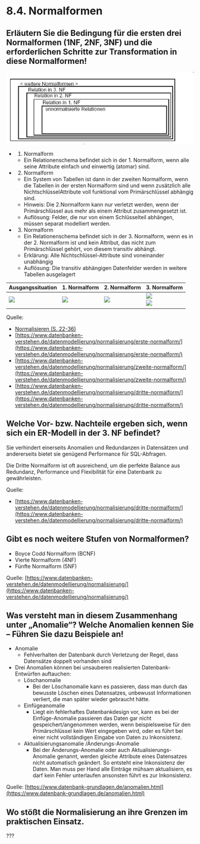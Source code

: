 # 8.4. Normalformen

## Erläutern Sie die Bedingung für die ersten drei Normalformen (1NF, 2NF, 3NF) und die erforderlichen Schritte zur Transformation in diese Normalformen!

![](./Normalformen_Uebersicht.png)

* 1. Normalform
    * Ein Relationenschema befindet sich in der 1. Normalform, wenn alle seine Attribute einfach und einwertig (atomar) sind.
* 2. Normalform
    * Ein System von Tabellen ist dann in der zweiten Normalform, wenn die Tabellen in der ersten Normalform sind und wenn zusätzlich alle NichtschlüsselAttribute voll funktional vom Primärschlüssel abhängig sind.
    * Hinweis: Die 2.Normalform kann nur verletzt werden, wenn der Primärschlüssel aus mehr als einem Attribut zusammengesetzt ist.
    * Auflösung: Felder, die nur von einem Schlüsselteil abhängen, müssen separat modelliert werden.
* 3. Normalform
    * Ein Relationenschema befindet sich in der 3. Normalform, wenn es in der 2. Normalform ist und kein Attribut, das nicht zum Primärschlüssel gehört, von diesem transitiv abhängt.
    * Erklärung: Alle Nichtschlüssel-Attribute sind voneinander unabhängig
    * Auflösung: Die transitiv abhängigen Datenfelder werden in weitere Tabellen ausgelagert

| Ausgangssituation | 1. Normalform | 2. Normalform | 3. Normalform |
|---|---|---|---|
| ![](https://www.datenbanken-verstehen.de/dbv/uploads/nullte_normalform_beispiel.jpg) | ![](https://www.datenbanken-verstehen.de/dbv/uploads/erste_normalform_beispiel-640x38.jpg) | ![](https://www.datenbanken-verstehen.de/dbv/uploads/zweite_normalform_beispiel.jpg) | ![](https://www.datenbanken-verstehen.de/dbv/uploads/dritte_normalform_kundenbeispiel.jpg) <br> ![](https://www.datenbanken-verstehen.de/dbv/uploads/dritte_normalform_beispiel.jpg) |

Quelle:
* [Normalisieren (S. 22-36)](../archiv/insy-game/jahrgang4/Normalisieren.pdf)
* [https://www.datenbanken-verstehen.de/datenmodellierung/normalisierung/erste-normalform/](https://www.datenbanken-verstehen.de/datenmodellierung/normalisierung/erste-normalform/)
* [https://www.datenbanken-verstehen.de/datenmodellierung/normalisierung/zweite-normalform/](https://www.datenbanken-verstehen.de/datenmodellierung/normalisierung/zweite-normalform/)
* [https://www.datenbanken-verstehen.de/datenmodellierung/normalisierung/dritte-normalform/](https://www.datenbanken-verstehen.de/datenmodellierung/normalisierung/dritte-normalform/)

## Welche Vor- bzw. Nachteile ergeben sich, wenn sich ein ER-Modell in der 3. NF befindet?

Sie verhindert einerseits Anomalien und Redundanzen in Datensätzen und andererseits bietet sie genügend Performance für SQL-Abfragen.

Die Dritte Normalform ist oft ausreichend, um die perfekte Balance aus Redundanz, Performance und Flexibilität für eine Datenbank zu gewährleisten.

Quelle:
* [https://www.datenbanken-verstehen.de/datenmodellierung/normalisierung/dritte-normalform/](https://www.datenbanken-verstehen.de/datenmodellierung/normalisierung/dritte-normalform/)

## Gibt es noch weitere Stufen von Normalformen?

* Boyce Codd Normalform (BCNF)
* Vierte Normalform (4NF)
* Fünfte Normalform (5NF)

Quelle: [https://www.datenbanken-verstehen.de/datenmodellierung/normalisierung/](https://www.datenbanken-verstehen.de/datenmodellierung/normalisierung/)

## Was versteht man in diesem Zusammenhang unter „Anomalie“? Welche Anomalien kennen Sie – Führen Sie dazu Beispiele an!

* Anomalie
    * Fehlverhalten der Datenbank durch Verletzung der Regel, dass Datensätze doppelt vorhanden sind
* Drei Anomalien können bei unsauberen realisierten Datenbank-Entwürfen auftauchen:
    * Löschanomalie
        * Bei der Löschanomalie kann es passieren, dass man durch das bewusste Löschen eines Datensatzes, unbewusst Informationen verliert, die man später wieder gebraucht hätte.
    * Einfügeanomalie
        * Liegt ein fehlerhaftes Datenbankdesign vor, kann es bei der Einfüge-Anomalie passieren das Daten gar nicht gespeichert/angenommen werden, wenn beispielsweise für den Primärschlüssel     kein Wert eingegeben wird, oder es führt bei einer nicht vollständigen Eingabe von Daten zu Inkonsistenz.
    * Aktualisierungsanomalie /Änderungs-Anomalie
        * Bei der Änderungs-Anomalie oder auch Aktualisierungs-Anomalie genannt, werden gleiche Attribute eines Datensatzes nicht automatisch geändert. So entsteht eine Inkonsistenz der Daten. Man muss per Hand alle Einträge mühsam aktualisiern, es darf kein Fehler unterlaufen ansonsten führt es zur Inkonsistenz.

Quelle: [https://www.datenbank-grundlagen.de/anomalien.html](https://www.datenbank-grundlagen.de/anomalien.html)

## Wo stößt die Normalisierung an ihre Grenzen im praktischen Einsatz.

???